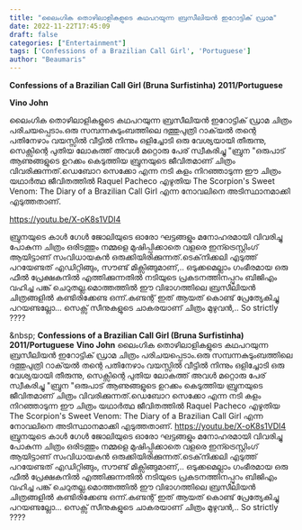 ```yaml
---
title: "ലൈംഗിക തൊഴിലാളികളുടെ കഥപറയുന്ന ബ്രസീലിയൻ ഇറോട്ടിക് ഡ്രാമ"
date: 2022-11-22T17:45:09
draft: false
categories: ["Entertainment"]
tags: ['Confessions of a Brazilian Call Girl', 'Portuguese']
author: "Beaumaris"
---
```


<strong>Confessions of a Brazilian Call Girl (Bruna Surfistinha)</strong>
<strong>2011/Portuguese</strong>

<strong>Vino John</strong>

ലൈംഗിക തൊഴിലാളികളുടെ കഥപറയുന്ന ബ്രസീലിയൻ ഇറോട്ടിക് ഡ്രാമ ചിത്രം പരിചയപ്പെടാം.ഒരു സമ്പന്നകുടുംബത്തിലെ ദത്തുപുത്രി റാക്‌യൽ തന്റെ പതിനേഴാം വയസ്സിൽ വീട്ടിൽ നിന്നും ഒളിച്ചോടി ഒരു വേശ്യയായി തീരുന്നു, സെക്സിന്റെ പുതിയ ലോകത്ത് അവൾ മറ്റൊരു പേര് സ്വീകരിച്ചു "ബ്രുന "ഒരുപാട് ആണുങ്ങളുടെ ഉറക്കം കെടുത്തിയ ബ്രുനയുടെ ജീവിതമാണ് ചിത്രം വിവരിക്കുന്നത്.ഡെബോറ സെക്കോ എന്ന നടി കളം നിറഞ്ഞാടുന്ന ഈ ചിത്രം യഥാർത്ഥ ജീവിതത്തിൽ Raquel Pacheco എഴുതിയ The Scorpion's Sweet Venom: The Diary of a Brazilian Call Girl എന്ന നോവലിനെ അടിസ്ഥാനമാക്കി എടുത്തതാണ്.

https://youtu.be/X-oK8s1VDI4

ബ്രുനയുടെ കാൾ ഗേൾ ജോലിയുടെ ഓരോ ഘട്ടങ്ങളും മനോഹരമായി വിവരിച്ചു പോകുന്ന ചിത്രം ഒരിടത്തും നമ്മളെ മുഷിപ്പിക്കാതെ വളരെ ഇന്ട്രെസ്റ്റിംഗ് ആയിട്ടാണ് സംവിധായകൻ ഒരുക്കിയിരിക്കുന്നത്.ടെക്‌നിക്കലി എടുത്ത് പറയേണ്ടത് എഡിറ്റിങ്ങും, സൗണ്ട് മിക്സിങ്ങുമാണ്,.. ഒടുക്കമെല്ലാം ഗംഭീരമായ ഒരു ഫീൽ പ്രേക്ഷകനിൽ എത്തിക്കുന്നതിൽ നടിയുടെ പ്രകടനത്തിനപ്പുറം ബിജിഎം വഹിച്ച പങ്ക് ചെറുതല്ല.മൊത്തത്തിൽ ഈ വിഭാഗത്തിലെ ബ്രസീലിയൻ ചിത്രങ്ങളിൽ കണ്ടിരിക്കേണ്ട ഒന്ന്.കണ്ടന്റ് ഇത് ആയത് കൊണ്ട് പ്രേത്യേകിച്ചു പറയണ്ടല്ലോ... സെക്സ് സീനുകളുടെ ചാകരയാണ് ചിത്രം മുഴുവൻ,.. So strictly ????

&amp;nbsp;
**Confessions of a Brazilian Call Girl (Bruna Surfistinha)** **2011/Portuguese** **Vino John** ലൈംഗിക തൊഴിലാളികളുടെ കഥപറയുന്ന ബ്രസീലിയൻ ഇറോട്ടിക് ഡ്രാമ ചിത്രം പരിചയപ്പെടാം.ഒരു സമ്പന്നകുടുംബത്തിലെ ദത്തുപുത്രി റാക്‌യൽ തന്റെ പതിനേഴാം വയസ്സിൽ വീട്ടിൽ നിന്നും ഒളിച്ചോടി ഒരു വേശ്യയായി തീരുന്നു, സെക്സിന്റെ പുതിയ ലോകത്ത് അവൾ മറ്റൊരു പേര് സ്വീകരിച്ചു "ബ്രുന "ഒരുപാട് ആണുങ്ങളുടെ ഉറക്കം കെടുത്തിയ ബ്രുനയുടെ ജീവിതമാണ് ചിത്രം വിവരിക്കുന്നത്.ഡെബോറ സെക്കോ എന്ന നടി കളം നിറഞ്ഞാടുന്ന ഈ ചിത്രം യഥാർത്ഥ ജീവിതത്തിൽ Raquel Pacheco എഴുതിയ The Scorpion's Sweet Venom: The Diary of a Brazilian Call Girl എന്ന നോവലിനെ അടിസ്ഥാനമാക്കി എടുത്തതാണ്. https://youtu.be/X-oK8s1VDI4 ബ്രുനയുടെ കാൾ ഗേൾ ജോലിയുടെ ഓരോ ഘട്ടങ്ങളും മനോഹരമായി വിവരിച്ചു പോകുന്ന ചിത്രം ഒരിടത്തും നമ്മളെ മുഷിപ്പിക്കാതെ വളരെ ഇന്ട്രെസ്റ്റിംഗ് ആയിട്ടാണ് സംവിധായകൻ ഒരുക്കിയിരിക്കുന്നത്.ടെക്‌നിക്കലി എടുത്ത് പറയേണ്ടത് എഡിറ്റിങ്ങും, സൗണ്ട് മിക്സിങ്ങുമാണ്,.. ഒടുക്കമെല്ലാം ഗംഭീരമായ ഒരു ഫീൽ പ്രേക്ഷകനിൽ എത്തിക്കുന്നതിൽ നടിയുടെ പ്രകടനത്തിനപ്പുറം ബിജിഎം വഹിച്ച പങ്ക് ചെറുതല്ല.മൊത്തത്തിൽ ഈ വിഭാഗത്തിലെ ബ്രസീലിയൻ ചിത്രങ്ങളിൽ കണ്ടിരിക്കേണ്ട ഒന്ന്.കണ്ടന്റ് ഇത് ആയത് കൊണ്ട് പ്രേത്യേകിച്ചു പറയണ്ടല്ലോ... സെക്സ് സീനുകളുടെ ചാകരയാണ് ചിത്രം മുഴുവൻ,.. So strictly ???? &nbsp;
